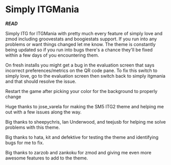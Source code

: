 # Simply ITGMania 
*****READ*****

Simply ITG for ITGMania with pretty much every feature of simply love and zmod including groovestats and boogiestats support. If you run into any problems or want things changed let me know. The theme is constantly being updated so if you run into bugs there's a chance they'll be fixed within a few days of you encountering them.

On fresh installs you might get a bug in the evaluation screen that says incorrect preferences/metrics on the QR code pane. To fix this switch to simply love, go to the evaluation screen then switch back to simply itgmania and that should resolve the issue.

Restart the game after picking your color for the background to properly change

Huge thanks to jose_varela for making the SM5 ITG2 theme and helping me out with a few issues along the way.

Big thanks to sheepychris, Ian Underwood, and teejusb for helping me solve problems with this theme. 

Big thanks to hata, kit and defektive for testing the theme and identifying bugs for me to fix.

Big thanks to zarzob and zankoku for zmod and giving me even more awesome features to add to the theme.
